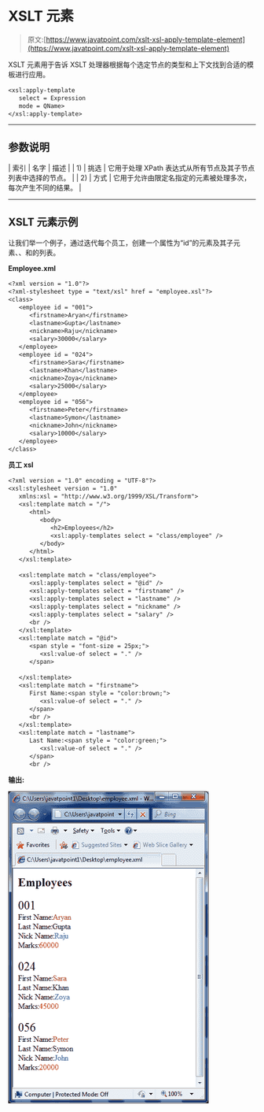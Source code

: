 # XSLT <apply-template>元素</apply-template>

> 原文:[https://www.javatpoint.com/xslt-xsl-apply-template-element](https://www.javatpoint.com/xslt-xsl-apply-template-element)

XSLT <apply-template>元素用于告诉 XSLT 处理器根据每个选定节点的类型和上下文找到合适的模板进行应用。</apply-template>

```
<xsl:apply-template 
   select = Expression 
   mode = QName>
</xsl:apply-template> 

```

* * *

## 参数说明

| 索引 | 名字 | 描述 |
| 1) | 挑选 | 它用于处理 XPath 表达式从所有节点及其子节点列表中选择的节点。 |
| 2) | 方式 | 它用于允许由限定名指定的元素被处理多次，每次产生不同的结果。 |

* * *

## XSLT <apply-template>元素示例</apply-template>

让我们举一个例子，通过迭代每个员工，创建一个属性为“id”的<employee>元素及其子元素<firstname>、<lastname>、<nickname>和<salary>的列表。</salary></nickname></lastname></firstname></employee>

**Employee.xml**

```
<?xml version = "1.0"?>
<?xml-stylesheet type = "text/xsl" href = "employee.xsl"?> 
<class> 
   <employee id = "001">
      <firstname>Aryan</firstname> 
      <lastname>Gupta</lastname> 
      <nickname>Raju</nickname> 
      <salary>30000</salary>
   </employee> 
   <employee id = "024"> 
      <firstname>Sara</firstname> 
      <lastname>Khan</lastname> 
      <nickname>Zoya</nickname> 
      <salary>25000</salary>
   </employee> 
   <employee id = "056"> 
      <firstname>Peter</firstname> 
      <lastname>Symon</lastname> 
      <nickname>John</nickname> 
      <salary>10000</salary> 
   </employee> 
</class>

```

**员工 xsl**

```
<?xml version = "1.0" encoding = "UTF-8"?> 
<xsl:stylesheet version = "1.0" 
   xmlns:xsl = "http://www.w3.org/1999/XSL/Transform">   
   <xsl:template match = "/"> 
      <html> 
         <body> 
            <h2>Employees</h2> 
            <xsl:apply-templates select = "class/employee" /> 
         </body> 
      </html>
   </xsl:template>  

   <xsl:template match = "class/employee"> 
      <xsl:apply-templates select = "@id" /> 
      <xsl:apply-templates select = "firstname" /> 
      <xsl:apply-templates select = "lastname" /> 
      <xsl:apply-templates select = "nickname" /> 
      <xsl:apply-templates select = "salary" /> 
      <br /> 
   </xsl:template>  
   <xsl:template match = "@id"> 
      <span style = "font-size = 25px;"> 
         <xsl:value-of select = "." /> 
      </span> 

   </xsl:template>  
   <xsl:template match = "firstname"> 
      First Name:<span style = "color:brown;"> 
         <xsl:value-of select = "." /> 
      </span> 
      <br /> 
   </xsl:template>  
   <xsl:template match = "lastname"> 
      Last Name:<span style = "color:green;"> 
         <xsl:value-of select = "." /> 
      </span> 
      <br /> 

```

**输出:**

![XSLT Xsl apply template element 1](img/3e57633931cb00d0fd5200b761f40611.png)